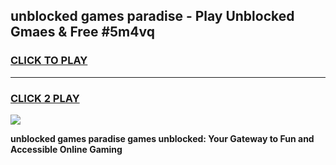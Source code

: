 
## unblocked games paradise - Play Unblocked Gmaes & Free #5m4vq
<h3>
<a href="https://premium.freeplayer.one?title=unblocked_games_paradise&ref=01M">CLICK TO PLAY</a></h3>
<hr>

<h3>
<a href="https://premium.freeplayer.one?title=unblocked_games_paradise&ref=01M">CLICK 2 PLAY</a>
  
</h3>

<a href="https://premium.freeplayer.one?title=unblocked_games_paradise&ref=01M"><img src="https://clearcache.store/games.png"></a>


**unblocked games paradise games unblocked: Your Gateway to Fun and Accessible Online Gaming**
